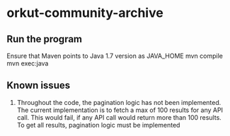 orkut-community-archive
=======================

Run the program
----------------
Ensure that Maven points to Java 1.7 version as JAVA_HOME
mvn compile
mvn exec:java


Known issues
-------------
1. Throughout the code, the pagination logic has not been implemented. The current implementation is to fetch a max of 100 results for any API call.
    This would fail, if any API call would return more than 100 results. To get all results, pagination logic must be implemented
